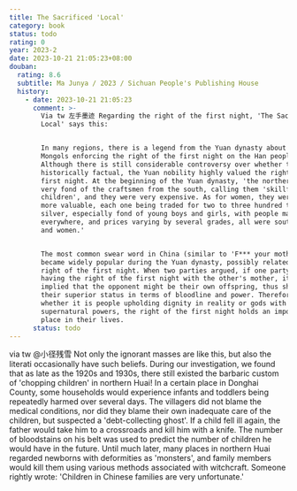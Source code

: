 ```yaml
---
title: The Sacrificed 'Local'
category: book
status: todo
rating: 0
year: 2023-2
date: 2023-10-21 21:05:23+08:00
douban:
  rating: 8.6
  subtitle: Ma Junya / 2023 / Sichuan People's Publishing House
  history:
    - date: 2023-10-21 21:05:23
      comment: >-
        Via tw 左手墨迹 Regarding the right of the first night, 'The Sacrificed
        Local' says this:


        In many regions, there is a legend from the Yuan dynasty about the
        Mongols enforcing the right of the first night on the Han people.
        Although there is still considerable controversy over whether this is
        historically factual, the Yuan nobility highly valued the right of the
        first night. At the beginning of the Yuan dynasty, 'the northerners were
        very fond of the craftsmen from the south, calling them 'skillful
        children', and they were very expensive. As for women, they were even
        more valuable, each one being traded for two to three hundred taels of
        silver, especially fond of young boys and girls, with people markets
        everywhere, and prices varying by several grades, all were southern men
        and women.'


        The most common swear word in China (similar to 'F*** your mother')
        became widely popular during the Yuan dynasty, possibly related to the
        right of the first night. When two parties argued, if one party revealed
        having the right of the first night with the other's mother, it also
        implied that the opponent might be their own offspring, thus showing
        their superior status in terms of bloodline and power. Therefore,
        whether it is people upholding dignity in reality or gods with
        supernatural powers, the right of the first night holds an important
        place in their lives.
      status: todo
---
```


via tw @小径残雪 Not only the ignorant masses are like this, but also the literati occasionally have such beliefs. During our investigation, we found that as late as the 1920s and 1930s, there still existed the barbaric custom of 'chopping children' in northern Huai! In a certain place in Donghai County, some households would experience infants and toddlers being repeatedly harmed over several days. The villagers did not blame the medical conditions, nor did they blame their own inadequate care of the children, but suspected a 'debt-collecting ghost'. If a child fell ill again, the father would take him to a crossroads and kill him with a knife. The number of bloodstains on his belt was used to predict the number of children he would have in the future. Until much later, many places in northern Huai regarded newborns with deformities as 'monsters', and family members would kill them using various methods associated with witchcraft. Someone rightly wrote: 'Children in Chinese families are very unfortunate.'
